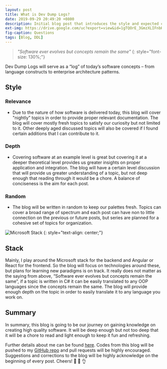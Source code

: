 ```yaml
---
layout: post
title: What is Dev Dump Logs?
date: 2019-09-29 20:49:20 +0800
description: Initial blog post that introduces the style and expected contents of the blog
ext-img: https://drive.google.com/uc?export=view&id=1gTQOrE_3GmzXLIFnbHUwN-MP_ZdHol_X
fig-caption: Questions
tags: [Blog, DDL]
---
```

> _"Software ever evolves but concepts remain the same"_
{: style="font-size: 130%;"}

Dev Dump Logs will serve as a “log” of today’s software concepts – from language constructs to enterprise architecture patterns. 

## Style
### Relevance
- Due to the nature of how software is delivered today, this blog will cover "nightly" topics in order to provide proper relevant documentation. The blog will cover mostly fresh topics to satisfy our curiosity but not limited to it. Other deeply aged discussed topics will also be covered if I found certain additions that I can contribute to it.

### Depth
- Covering software at an example level is great but covering it at a deeper theoretical level provides us greater insights on proper application and integration. The blog will have a certain level discussion that will provide us greater understanding of a topic, but not deep enough that reading through it would be a chore. A balance of conciseness is the aim for each post.

### Random
- The blog will be written in random to keep our palettes fresh. Topics can cover a broad range of spectrum and each post can have non to little connection on the previous or future posts, but series are planned for a cohesive set of topics for organization. 

![Microsoft Stack](https://drive.google.com/uc?export=view&id=1T5UlUeaIm-q9nEMEgaOhhYTNkg8fPl5m)
{: style="text-align: center;"}
## Stack
Mainly, I play around the Microsoft stack for the backend and Angular or React for the frontend. So the blog will focus on technologies around these, but plans for learning new paradigms is on track. It really does not matter as the saying from above, “Software ever evolves but concepts remain the same”, if a topic is written in C# it can be easily translated to any OOP languages since the concepts remain the same. The blog will provide enough depth on the topic in order to easily translate it to any language you work on.

## Summary
In summary, this blog is going to be our journey on gaining knowledge on creating high quality software. It will be deep enough but not too deep that it will be a chore to read and light enough to keep it fun and refreshing.  

Further details about me can be found [here](/about/). Codes from this blog will be pushed to my [GitHub repo](https://github.com/IanEscober) and pull requests will be highly encouraged. Suggestions and corrections to the blog will be highly acknowledge on the beginning of every post. Cheers! 🥂 🎉 👌

